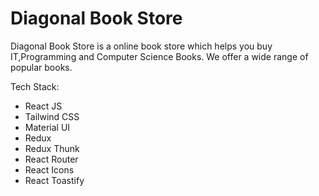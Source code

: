 # Diagonal Book Store

Diagonal Book Store is a online book store which helps you buy IT,Programming and Computer Science Books. We offer a wide range of popular books.

Tech Stack:

- React JS
- Tailwind CSS
- Material UI
- Redux
- Redux Thunk
- React Router
- React Icons
- React Toastify
